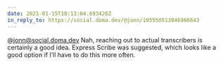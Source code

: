 ```yaml
---
date: 2021-01-15T10:13:04.693426Z
in_reply_to: https://social.doma.dev/@jonn/105556513046966843
---
```

@jonn@social.doma.dev Nah, reaching out to actual transcribers is certainly a good idea. Express Scribe was suggested, which looks like a good option if I’ll have to do this more often.
